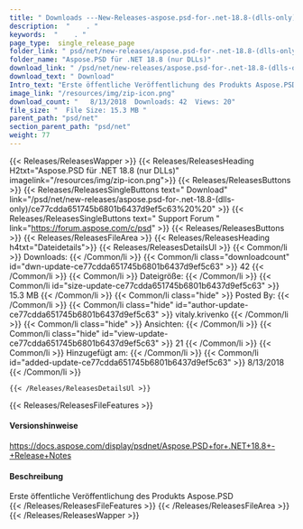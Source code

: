 ```yaml
---
title: " Downloads ---New-Releases-aspose.psd-for-.net-18.8-(dlls-only) . "
description:  "    . " 
keywords:  "    . " 
page_type:  single_release_page
folder_link: " psd/net/new-releases/aspose.psd-for-.net-18.8-(dlls-only)/"
folder_name: "Aspose.PSD für .NET 18.8 (nur DLLs)"
download_link: " /psd/net/new-releases/aspose.psd-for-.net-18.8-(dlls-only)/ce77cdda651745b6801b6437d9ef5c63"
download_text: " Download"
Intro_text: "Erste öffentliche Veröffentlichung des Produkts Aspose.PSD"
image_link: "/resources/img/zip-icon.png"
download_count: "   8/13/2018  Downloads: 42  Views: 20"
file_size: "  File Size: 15.3 MB "
parent_path: "psd/net"
section_parent_path: "psd/net"
weight: 77
---
```


{{< Releases/ReleasesWapper >}}
  {{< Releases/ReleasesHeading H2txt="Aspose.PSD für .NET 18.8 (nur DLLs)" imagelink="/resources/img/zip-icon.png">}}
  {{< Releases/ReleasesButtons >}}
    {{< Releases/ReleasesSingleButtons text=" Download" link="/psd/net/new-releases/aspose.psd-for-.net-18.8-(dlls-only)/ce77cdda651745b6801b6437d9ef5c63%20%20" >}}
    {{< Releases/ReleasesSingleButtons text=" Support Forum " link="https://forum.aspose.com/c/psd" >}}
  {{< Releases/ReleasesButtons >}}
  {{< Releases/ReleasesFileArea >}}
    {{< Releases/ReleasesHeading h4txt="Dateidetails">}}
    {{< Releases/ReleasesDetailsUl >}}
            {{< Common/li >}} Downloads: {{< /Common/li >}}
      {{< Common/li class="downloadcount" id="dwn-update-ce77cdda651745b6801b6437d9ef5c63" >}} 42 {{< /Common/li >}}
      {{< Common/li >}} Dateigröße: {{< /Common/li >}}
      {{< Common/li id="size-update-ce77cdda651745b6801b6437d9ef5c63" >}} 15.3 MB {{< /Common/li >}} 
      {{< Common/li  class="hide" >}} Posted By: {{< /Common/li >}} 
      {{< Common/li class="hide" id="author-update-ce77cdda651745b6801b6437d9ef5c63" >}} vitaly.krivenko {{< /Common/li >}}
      {{< Common/li class="hide" >}} Ansichten: {{< /Common/li >}}
      {{< Common/li class="hide" id="view-update-ce77cdda651745b6801b6437d9ef5c63" >}} 21 {{< /Common/li >}}
      {{< Common/li >}} Hinzugefügt am: {{< /Common/li >}}
      {{< Common/li id="added-update-ce77cdda651745b6801b6437d9ef5c63" >}} 8/13/2018 {{< /Common/li >}} 

    {{< /Releases/ReleasesDetailsUl >}}

  {{< Releases/ReleasesFileFeatures >}}
      <h4>Versionshinweise</h4><div> <a href="https://docs.aspose.com/display/psdnet/Aspose.PSD+for+.NET+18.8+-+Release+Notes">https://docs.aspose.com/display/psdnet/Aspose.PSD+for+.NET+18.8+-+Release+Notes</a></div><h4> Beschreibung</h4><div class="HTMLDescription"> Erste öffentliche Veröffentlichung des Produkts Aspose.PSD</div>
  {{< /Releases/ReleasesFileFeatures >}}
 {{< /Releases/ReleasesFileArea >}}
{{< /Releases/ReleasesWapper >}}




